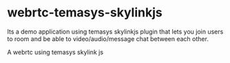 # webrtc-temasys-skylinkjs

Its a demo application using temasys skylinkjs plugin that lets you join users to room and be able to video/audio/message chat between each other.

A webrtc using temasys skylink js
